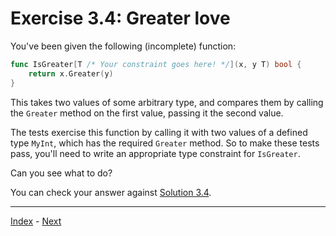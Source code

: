 # Exercise 3.4: Greater love

You've been given the following (incomplete) function:

```go
func IsGreater[T /* Your constraint goes here! */](x, y T) bool {
	return x.Greater(y)
}
```

This takes two values of some arbitrary type, and compares them by calling the `Greater` method on the first value, passing it the second value.

The tests exercise this function by calling it with two values of a defined type `MyInt`, which has the required `Greater` method. So to make these tests pass, you'll need to write an appropriate type constraint for `IsGreater`.

Can you see what to do?

You can check your answer against [Solution 3.4](../../3.4/greater.go).

---

[Index](../../README.md) - [Next](../4.1/)
